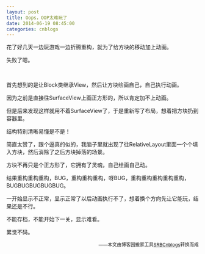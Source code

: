 ```yaml
---
layout: post
title: Oops，OOP太难玩了
date: 2014-06-19 08:45:00
categories: cnblogs
---
```


<p>花了好几天一边玩游戏一边折腾重构，就为了给方块的移动加上动画。</p>
<p>失败了嗯。</p>
<p>&nbsp;</p>
<p>首先想到的是让Block类继承View，然后让方块绘画自己，自己执行动画。</p>
<p>因为之前是直接往SurfaceView上画正方形的，所以肯定加不上动画。</p>
<p>但是后来发现这样就用不着SurfaceView了，于是重新写了布局，想着把方块扔到容器里。</p>
<p>结构特别清晰易懂是不是！</p>
<p>简直太赞了，跟个逼真的似的，我脑子里就出现了往RelativeLayout里面一个个填入方块，然后消除了之后方块掉落的场景。</p>
<p>方块不再只是个正方形了，它拥有了灵魂，自己绘画自己动。</p>
<p>结果重构重构重构，BUG，重构重构重构，呀BUG，重构重构重构重构重构，BUGBUGBUGBUGBUG。</p>
<p>一开始显示不正常，显示正常了以后动画执行不了，想着换个方向先让它能玩，结果还是不行。</p>
<p>不能存档，不能开始下一关，显示难看。</p>
<p>累觉不码。</p>

<p align=right><span style="font-size: 12px">——本文由博客园搬家工具<a href="https://github.com/mlxy/SRBCnblogs">SRBCnblogs</a>转换而成</span></p>